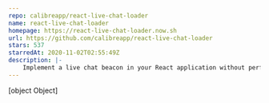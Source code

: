 ```yaml
---
repo: calibreapp/react-live-chat-loader
name: react-live-chat-loader
homepage: https://react-live-chat-loader.now.sh
url: https://github.com/calibreapp/react-live-chat-loader
stars: 537
starredAt: 2020-11-02T02:55:49Z
description: |-
    Implement a live chat beacon in your React application without performance regressions.
---
```


[object Object]
